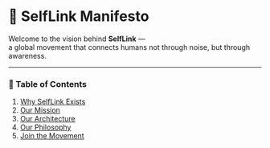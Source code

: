 # 🌌 SelfLink Manifesto

Welcome to the vision behind **SelfLink** —  
a global movement that connects humans not through noise, but through awareness.

---

### 📖 Table of Contents

1. [Why SelfLink Exists](./1_Why_SelfLink_Exists.md)
2. [Our Mission](./2_Our_Mission.md)
3. [Our Architecture](./3_Our_Architecture.md)
4. [Our Philosophy](./4_Our_Philosophy.md)
5. [Join the Movement](./5_Join_The_Movement.md)